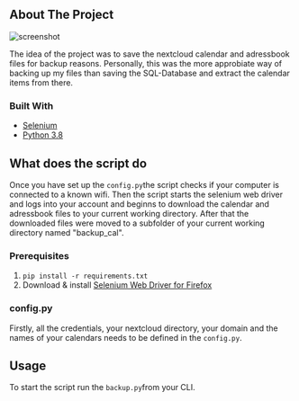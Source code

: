 ## About The Project

![screenshot](https://github.com/marwonn/nextcloud_calendar_adressbook_backup_tool/blob/master/img/1.JPG&raw=true)

The idea of the project was to save the nextcloud calendar and adressbook files for backup reasons. Personally, this was the more approbiate way of backing up my files than saving the SQL-Database and extract the calendar items from there. 


### Built With

* [Selenium](https://www.selenium.dev/)
* [Python 3.8](https://www.python.org/)


## What does the script do

Once you have set up the ```config.py```the script checks if your computer is connected to a known wifi. Then the script starts the selenium web driver and logs into your account and beginns to download the calendar and adressbook files to your current working directory. After that the downloaded files were moved to a subfolder of your current working directory named "backup_cal".

### Prerequisites

1. ```pip install -r requirements.txt```
2. Download & install [Selenium Web Driver for Firefox](https://github.com/mozilla/geckodriver/releases)

### config.py

Firstly, all the credentials, your nextcloud directory, your domain and the names of your calendars needs to be defined in the ```config.py```.


## Usage

To start the script run the ```backup.py```from your CLI.





